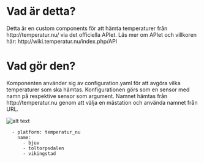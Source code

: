 <h1>Vad är detta?</h1>
Detta är en custom components för att hämta temperaturer från http://temperatur.nu/ via det officiella APIet. Läs mer om APIet och villkoren här: http://wiki.temperatur.nu/index.php/API

<h1>Vad gör den?</h1>
Komponenten använder sig av configuration.yaml för att avgöra vilka temperaturer som ska hämtas. Konfigurationen görs som en sensor med namn på respektive sensor som argument. Namnet hämtas från http://temperatur.nu genom att välja en mästation och använda namnet från URL.<br>

![alt text](https://github.com/kayjei/temperatur_nu/temp_nu.JPG?raw=true)

```
  - platform: temperatur_nu
    name:
      - bjuv
      - toltorpsdalen
      - vikingstad
```
